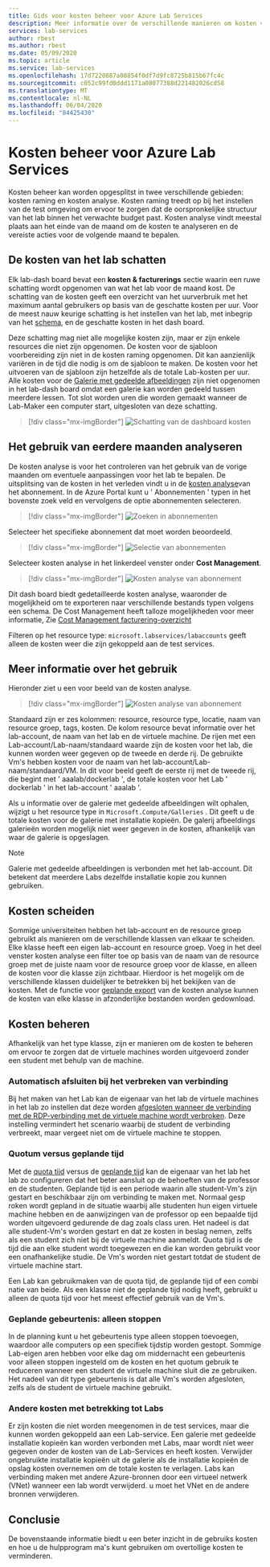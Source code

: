 ```yaml
---
title: Gids voor kosten beheer voor Azure Lab Services
description: Meer informatie over de verschillende manieren om kosten voor Lab-services weer te geven.
services: lab-services
author: rbest
ms.author: rbest
ms.date: 05/09/2020
ms.topic: article
ms.service: lab-services
ms.openlocfilehash: 17d7220887a08854f0df7d9fc8725b815b67fc4c
ms.sourcegitcommit: c052c99fd0ddd1171a08077388d221482026cd58
ms.translationtype: MT
ms.contentlocale: nl-NL
ms.lasthandoff: 06/04/2020
ms.locfileid: "84425430"
---
```

# <a name="cost-management-for-azure-lab-services"></a>Kosten beheer voor Azure Lab Services

Kosten beheer kan worden opgesplitst in twee verschillende gebieden: kosten raming en kosten analyse.  Kosten raming treedt op bij het instellen van de test omgeving om ervoor te zorgen dat de oorspronkelijke structuur van het lab binnen het verwachte budget past.  Kosten analyse vindt meestal plaats aan het einde van de maand om de kosten te analyseren en de vereiste acties voor de volgende maand te bepalen.

## <a name="estimating-the-lab-costs"></a>De kosten van het lab schatten

Elk lab-dash board bevat een **kosten & facturerings** sectie waarin een ruwe schatting wordt opgenomen van wat het lab voor de maand kost.  De schatting van de kosten geeft een overzicht van het uurverbruik met het maximum aantal gebruikers op basis van de geschatte kosten per uur.  Voor de meest nauw keurige schatting is het instellen van het lab, met inbegrip van het [schema](how-to-create-schedules.md), en de geschatte kosten in het dash board.  

Deze schatting mag niet alle mogelijke kosten zijn, maar er zijn enkele resources die niet zijn opgenomen.  De kosten voor de sjabloon voorbereiding zijn niet in de kosten raming opgenomen.  Dit kan aanzienlijk variëren in de tijd die nodig is om de sjabloon te maken. De kosten voor het uitvoeren van de sjabloon zijn hetzelfde als de totale Lab-kosten per uur. Alle kosten voor de [Galerie met gedeelde afbeeldingen](how-to-use-shared-image-gallery.md) zijn niet opgenomen in het lab-dash board omdat een galerie kan worden gedeeld tussen meerdere lessen.  Tot slot worden uren die worden gemaakt wanneer de Lab-Maker een computer start, uitgesloten van deze schatting.

> [!div class="mx-imgBorder"]
> ![Schatting van de dashboard kosten](../media/cost-management-guide/dashboard-cost-estimation.png)

## <a name="analyzing-previous-months-usage"></a>Het gebruik van eerdere maanden analyseren

De kosten analyse is voor het controleren van het gebruik van de vorige maanden om eventuele aanpassingen voor het lab te bepalen.  De uitsplitsing van de kosten in het verleden vindt u in de [kosten analyse](https://docs.microsoft.com/azure/cost-management-billing/costs/quick-acm-cost-analysis)van het abonnement.  In de Azure Portal kunt u ' Abonnementen ' typen in het bovenste zoek veld en vervolgens de optie abonnementen selecteren.  

> [!div class="mx-imgBorder"]
> ![Zoeken in abonnementen](../media/cost-management-guide/subscription-search.png)

Selecteer het specifieke abonnement dat moet worden beoordeeld.

> [!div class="mx-imgBorder"]
> ![Selectie van abonnementen](../media/cost-management-guide/subscription-select.png)

 Selecteer kosten analyse in het linkerdeel venster onder **Cost Management**.

 > [!div class="mx-imgBorder"]
> ![Kosten analyse van abonnement](../media/cost-management-guide/subscription-cost-analysis.png)

Dit dash board biedt gedetailleerde kosten analyse, waaronder de mogelijkheid om te exporteren naar verschillende bestands typen volgens een schema.  De Cost Management heeft talloze mogelijkheden voor meer informatie, Zie [Cost Management facturering-overzicht](https://docs.microsoft.com/azure/cost-management-billing/cost-management-billing-overview)

Filteren op het resource type: `microsoft.labservices/labaccounts` geeft alleen de kosten weer die zijn gekoppeld aan de test services.

## <a name="understanding-the-usage"></a>Meer informatie over het gebruik

Hieronder ziet u een voor beeld van de kosten analyse.

> [!div class="mx-imgBorder"]
> ![Kosten analyse van abonnement](../media/cost-management-guide/cost-analysis.png)

Standaard zijn er zes kolommen: resource, resource type, locatie, naam van resource groep, tags, kosten.  De kolom resource bevat informatie over het lab-account, de naam van het lab en de virtuele machine.  De rijen met een Lab-account/Lab-naam/standaard waarde zijn de kosten voor het lab, die kunnen worden weer gegeven op de tweede en derde rij.  De gebruikte Vm's hebben kosten voor de naam van het lab-account/Lab-naam/standaard/VM.  In dit voor beeld geeft de eerste rij met de tweede rij, die begint met ' aaalab/dockerlab ', de totale kosten voor het Lab ' dockerlab ' in het lab-account ' aaalab '.

Als u informatie over de galerie met gedeelde afbeeldingen wilt ophalen, wijzigt u het resource type in `Microsoft.Compute/Galleries` . Dit geeft u de totale kosten voor de galerie met installatie kopieën.  De galerij afbeeldings galerieën worden mogelijk niet weer gegeven in de kosten, afhankelijk van waar de galerie is opgeslagen.

> [!NOTE]
> Galerie met gedeelde afbeeldingen is verbonden met het lab-account.  Dit betekent dat meerdere Labs dezelfde installatie kopie zou kunnen gebruiken.

## <a name="separating-costs"></a>Kosten scheiden

Sommige universiteiten hebben het lab-account en de resource groep gebruikt als manieren om de verschillende klassen van elkaar te scheiden.  Elke klasse heeft een eigen lab-account en resource groep. Voeg in het deel venster kosten analyse een filter toe op basis van de naam van de resource groep met de juiste naam voor de resource groep voor de klasse, en alleen de kosten voor die klasse zijn zichtbaar.  Hierdoor is het mogelijk om de verschillende klassen duidelijker te betrekken bij het bekijken van de kosten.  Met de functie voor [geplande export](https://docs.microsoft.com/azure/cost-management-billing/costs/tutorial-export-acm-data) van de kosten analyse kunnen de kosten van elke klasse in afzonderlijke bestanden worden gedownload.

## <a name="managing-costs"></a>Kosten beheren

Afhankelijk van het type klasse, zijn er manieren om de kosten te beheren om ervoor te zorgen dat de virtuele machines worden uitgevoerd zonder een student met behulp van de machine.

### <a name="auto-shutdown-on-disconnect"></a>Automatisch afsluiten bij het verbreken van verbinding

Bij het maken van het Lab kan de eigenaar van het lab de virtuele machines in het lab zo instellen dat deze worden [afgesloten wanneer de verbinding met de RDP-verbinding met de virtuele machine wordt verbroken](how-to-enable-shutdown-disconnect.md).  Deze instelling vermindert het scenario waarbij de student de verbinding verbreekt, maar vergeet niet om de virtuele machine te stoppen.

### <a name="quota-vs-scheduled-time"></a>Quotum versus geplande tijd

Met de [quota tijd](classroom-labs-concepts.md#quota) versus de [geplande tijd](classroom-labs-concepts.md#schedules) kan de eigenaar van het lab het lab zo configureren dat het beter aansluit op de behoeften van de professor en de studenten.  Geplande tijd is een periode waarin alle student-Vm's zijn gestart en beschikbaar zijn om verbinding te maken met.  Normaal gesp roken wordt gepland in de situatie waarbij alle studenten hun eigen virtuele machine hebben en de aanwijzingen van de professor op een bepaalde tijd worden uitgevoerd gedurende de dag zoals class uren.  Het nadeel is dat alle student-Vm's worden gestart en dat ze kosten in beslag nemen, zelfs als een student zich niet bij de virtuele machine aanmeldt.  Quota tijd is de tijd die aan elke student wordt toegewezen en die kan worden gebruikt voor een onafhankelijke studie. De Vm's worden niet gestart totdat de student de virtuele machine start.  

Een Lab kan gebruikmaken van de quota tijd, de geplande tijd of een combi natie van beide. Als een klasse niet de geplande tijd nodig heeft, gebruikt u alleen de quota tijd voor het meest effectief gebruik van de Vm's.

### <a name="scheduled-event---stop-only"></a>Geplande gebeurtenis: alleen stoppen

In de planning kunt u het gebeurtenis type alleen stoppen toevoegen, waardoor alle computers op een specifiek tijdstip worden gestopt.  Sommige Lab-eigen aren hebben voor elke dag om middernacht een gebeurtenis voor alleen stoppen ingesteld om de kosten en het quotum gebruik te reduceren wanneer een student de virtuele machine sluit die ze gebruiken.  Het nadeel van dit type gebeurtenis is dat alle Vm's worden afgesloten, zelfs als de student de virtuele machine gebruikt.

### <a name="other-costs-related-to-labs"></a>Andere kosten met betrekking tot Labs 

Er zijn kosten die niet worden meegenomen in de test services, maar die kunnen worden gekoppeld aan een Lab-service.  Een galerie met gedeelde installatie kopieën kan worden verbonden met Labs, maar wordt niet weer gegeven onder de kosten van de Lab-Services en heeft kosten.  Verwijder ongebruikte installatie kopieën uit de galerie als de installatie kopieën de opslag kosten overnemen om de totale kosten te verlagen.  Labs kan verbinding maken met andere Azure-bronnen door een virtueel netwerk (VNet) wanneer een lab wordt verwijderd. u moet het VNet en de andere bronnen verwijderen.

## <a name="conclusion"></a>Conclusie

De bovenstaande informatie biedt u een beter inzicht in de gebruiks kosten en hoe u de hulpprogram ma's kunt gebruiken om overtollige kosten te verminderen.

